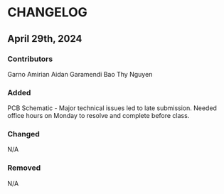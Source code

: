 # CHANGELOG

## April 29th, 2024
### Contributors
Garno Amirian
Aidan Garamendi
Bao Thy Nguyen

### Added
PCB Schematic - Major technical issues led to late submission. Needed office hours on Monday to resolve and complete before class.

### Changed
N/A

### Removed
N/A